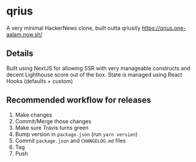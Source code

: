 # qrius
A very minimal HackerNews clone, built outta qriusity https://qrius.one-aalam.now.sh/

## Details
Built using NextJS for allowing SSR with very manageable constructs and decent Lighthouse score out of the box. State is managed using React Hooks (defaults + custom)

## Recommended workflow for releases
 

1. Make changes
1. Commit/Merge those changes
1. Make sure Travis turns green
1. Bump version in `package.json` (run `yarn version`)
1. Commit `package.json` and `CHANGELOG.md` files
1. Tag
1. Push
